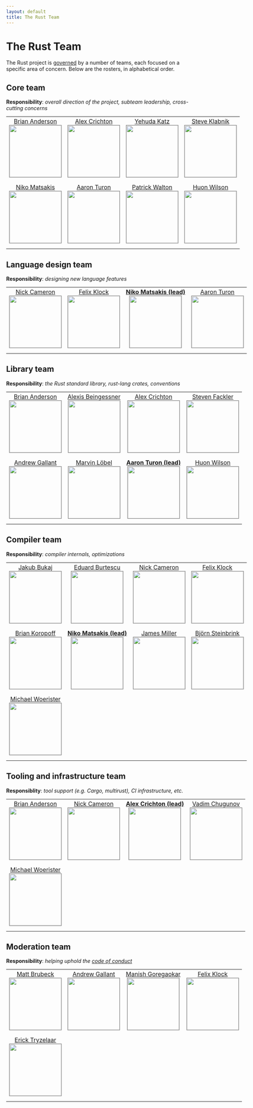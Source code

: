 ```yaml
---
layout: default
title: The Rust Team
---
```


<style type="text/css">
.headshot {
  border: 1px solid #888;
  margin-bottom: 10px;
  width: 140px;
}

.headshots {
  text-align: center;
  border-collapse: collapse;
  margin: 0px auto;
  width: 700px
}
</style>

# The Rust Team

The Rust project is [governed](https://github.com/rust-lang/rfcs/pull/1068) by a
number of teams, each focused on a specific area of concern. Below are the
rosters, in alphabetical order.

## Core team

**Responsibility**: *overall direction of the project, subteam leadership, cross-cutting concerns*

<table class="headshots">
  <tr>
    <td><a href="https://github.com/brson/">Brian Anderson<br/>
        <img class="headshot" src="https://avatars.githubusercontent.com/brson"></a></td>
    <td><a href="https://github.com/alexcrichton/">Alex Crichton<br/>
        <img class="headshot" src="https://avatars.githubusercontent.com/alexcrichton"></a></td>
    <td><a href="https://github.com/wycats/">Yehuda Katz<br/>
        <img class="headshot" src="https://avatars.githubusercontent.com/wycats"></a></td>
    <td><a href="https://github.com/steveklabnik/">Steve Klabnik<br/>
        <img class="headshot" src="https://avatars.githubusercontent.com/steveklabnik"></a></td>
  </tr><tr>
    <td><a href="https://github.com/nikomatsakis/">Niko Matsakis<br/>
        <img class="headshot" src="https://avatars.githubusercontent.com/nikomatsakis"></a></td>
    <td><a href="https://github.com/aturon/">Aaron Turon<br/>
        <img class="headshot" src="https://avatars.githubusercontent.com/aturon"></a></td>
    <td><a href="https://github.com/pcwalton/">Patrick Walton<br/>
        <img class="headshot" src="https://avatars.githubusercontent.com/pcwalton"></a></td>
    <td><a href="https://github.com/huonw/">Huon Wilson<br/>
        <img class="headshot" src="https://avatars.githubusercontent.com/huonw"></a></td>
  </tr>
</table>

## Language design team

**Responsibility**: *designing new language features*

<table class="headshots">
  <tr>
    <td><a href="https://github.com/nrc/">Nick Cameron<br/>
        <img class="headshot" src="https://avatars.githubusercontent.com/nrc"></a></td>
    <td><a href="https://github.com/pnkfelix/">Felix Klock<br/>
        <img class="headshot" src="https://avatars.githubusercontent.com/pnkfelix"></a></td>
    <td><a href="https://github.com/nikomatsakis/"><b>Niko Matsakis (lead)</b><br/>
        <img class="headshot" src="https://avatars.githubusercontent.com/nikomatsakis"></a></td>
    <td><a href="https://github.com/aturon/">Aaron Turon<br/>
        <img class="headshot" src="https://avatars.githubusercontent.com/aturon"></a></td>
  </tr>
</table>

## Library team

**Responsibility**: *the Rust standard library, rust-lang crates, conventions*

<table class="headshots">
  <tr>
    <td><a href="https://github.com/brson/">Brian Anderson<br/>
        <img class="headshot" src="https://avatars.githubusercontent.com/brson"></a></td>
    <td><a href="https://github.com/Gankro/">Alexis Beingessner<br/>
        <img class="headshot" src="https://avatars.githubusercontent.com/Gankro"></a></td>
    <td><a href="https://github.com/alexcrichton/">Alex Crichton<br/>
        <img class="headshot" src="https://avatars.githubusercontent.com/alexcrichton"></a></td>
    <td><a href="https://github.com/sfackler/">Steven Fackler<br/>
        <img class="headshot" src="https://avatars.githubusercontent.com/sfackler"></a></td>
  </tr><tr>
    <td><a href="https://github.com/BurntSushi/">Andrew Gallant<br/>
        <img class="headshot" src="https://avatars.githubusercontent.com/BurntSushi"></a></td>
    <td><a href="https://github.com/Kimundi/">Marvin Löbel<br/>
        <img class="headshot" src="https://avatars.githubusercontent.com/Kimundi"></a></td>
    <td><a href="https://github.com/aturon/"><b>Aaron Turon (lead)</b><br/>
        <img class="headshot" src="https://avatars.githubusercontent.com/aturon"></a></td>
    <td><a href="https://github.com/huonw/">Huon Wilson<br/>
        <img class="headshot" src="https://avatars.githubusercontent.com/huonw"></a></td>
  </tr>
</table>

## Compiler team

**Responsibility**: *compiler internals, optimizations*

<table class="headshots">
  <tr>
    <td><a href="https://github.com/jakub-/">Jakub Bukaj<br/>
        <img class="headshot" src="https://avatars.githubusercontent.com/jakub-"></a></td>
    <td><a href="https://github.com/eddyb/">Eduard Burtescu<br/>
        <img class="headshot" src="https://avatars.githubusercontent.com/eddyb"></a></td>
    <td><a href="https://github.com/nrc/">Nick Cameron<br/>
        <img class="headshot" src="https://avatars.githubusercontent.com/nrc"></a></td>
    <td><a href="https://github.com/pnkfelix/">Felix Klock<br/>
        <img class="headshot" src="https://avatars.githubusercontent.com/pnkfelix"></a></td>
  </tr><tr>
    <td><a href="https://github.com/bkoropoff/">Brian Koropoff<br/>
        <img class="headshot" src="https://avatars.githubusercontent.com/bkoropoff"></a></td>
    <td><a href="https://github.com/nikomatsakis/"><b>Niko Matsakis (lead)</b><br/>
        <img class="headshot" src="https://avatars.githubusercontent.com/nikomatsakis"></a></td>
    <td><a href="https://github.com/aatch/">James Miller<br/>
        <img class="headshot" src="https://avatars.githubusercontent.com/aatch"></a></td>
    <td><a href="https://github.com/dotdash/">Björn Steinbrink<br/>
        <img class="headshot" src="https://avatars.githubusercontent.com/dotdash"></a></td>
  </tr><tr>
    <td><a href="https://github.com/michaelwoerister/">Michael Woerister<br/>
        <img class="headshot" src="https://avatars.githubusercontent.com/michaelwoerister"></a></td>
  </tr>
</table>

## Tooling and infrastructure team

**Responsiblity**: *tool support (e.g. Cargo, multirust), CI infrastructure, etc.*

<table class="headshots">
  <tr>
    <td><a href="https://github.com/brson/">Brian Anderson<br/>
        <img class="headshot" src="https://avatars.githubusercontent.com/brson"></a></td>
    <td><a href="https://github.com/nrc/">Nick Cameron<br/>
        <img class="headshot" src="https://avatars.githubusercontent.com/nrc"></a></td>
    <td><a href="https://github.com/alexcrichton/"><b>Alex Crichton (lead)</b><br/>
        <img class="headshot" src="https://avatars.githubusercontent.com/alexcrichton"></a></td>
    <td><a href="https://github.com/vadimcn/">Vadim Chugunov<br/>
        <img class="headshot" src="https://avatars.githubusercontent.com/vadimcn"></a></td>
  </tr><tr>
    <td><a href="https://github.com/michaelwoerister/">Michael Woerister<br/>
        <img class="headshot" src="https://avatars.githubusercontent.com/michaelwoerister"></a></td>
  </tr>
</table>

## Moderation team

**Responsibility**: *helping uphold the [code of conduct](http://www.rust-lang.org/conduct.html)*

<table class="headshots">
  <tr>
    <td><a href="https://github.com/mbrubeck/">Matt Brubeck<br/>
        <img class="headshot" src="https://avatars.githubusercontent.com/mbrubeck"></a></td>
    <td><a href="https://github.com/BurntSushi/">Andrew Gallant<br/>
        <img class="headshot" src="https://avatars.githubusercontent.com/BurntSushi"></a></td>
    <td><a href="https://github.com/manishearth/">Manish Goregaokar<br/>
        <img class="headshot" src="https://avatars.githubusercontent.com/manishearth"></a></td>
    <td><a href="https://github.com/pnkfelix/">Felix Klock<br/>
        <img class="headshot" src="https://avatars.githubusercontent.com/pnkfelix"></a></td>
  </tr><tr>
    <td><a href="https://github.com/erickt/">Erick Tryzelaar<br/>
        <img class="headshot" src="https://avatars.githubusercontent.com/erickt"></a></td>
  </tr>
</table>
